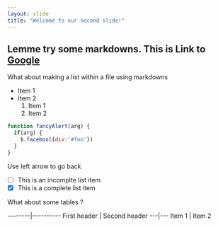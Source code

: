 ```yaml
---
layout: slide
title: "Welcome to our second slide!"
---
```

## Lemme try some markdowns. This is Link to [Google](www.google.com) ##
What about making a list within a file using markdowns
* Item 1
* Item 2
    1. Item 1
    2. Item 2
    
```javascript
function fancyAlert(arg) {
  if(arg) {
    $.facebox({div:'#foo'})
  }
}
```
Use left arrow to go back
-[ ] This is an incomplte list item 
-[x] This is a complete list item 

What about some tables ?

--------|----------
First header | Second header
---|---
Item 1 | Item 2 
